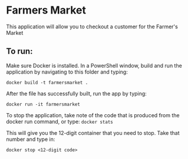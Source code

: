 # Farmers Market

This application will allow you to checkout a customer for the Farmer's Market

## To run:
Make sure Docker is installed.
In a PowerShell window, build and run the application by navigating to this folder and typing:

`
docker build -t farmersmarket .
`

After the file has successfully built, run the app by typing:

`
docker run -it farmersmarket
`

To stop the application, take note of the code that is produced from the docker run command, or type:
 `
 docker stats
 `

 This will give you the 12-digit container that you need to stop. Take that number and type in:

 `docker stop <12-digit code>
`
